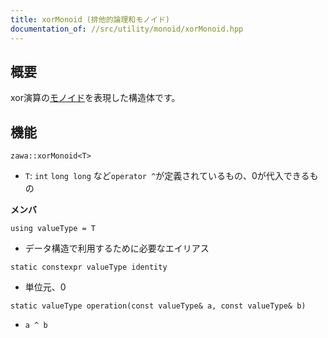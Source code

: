 ```yaml
---
title: xorMonoid (排他的論理和モノイド)
documentation_of: //src/utility/monoid/xorMonoid.hpp
---
```


## 概要

xor演算の[モノイド](https://ja.wikipedia.org/wiki/%E3%83%A2%E3%83%8E%E3%82%A4%E3%83%89)を表現した構造体です。

## 機能

`zawa::xorMonoid<T>`
- `T`: `int` `long long` など`operator ^`が定義されているもの、0が代入できるもの

**メンバ**

`using valueType = T`
- データ構造で利用するために必要なエイリアス

`static constexpr valueType identity`
- 単位元、0

`static valueType operation(const valueType& a, const valueType& b)`
- `a ^ b`
